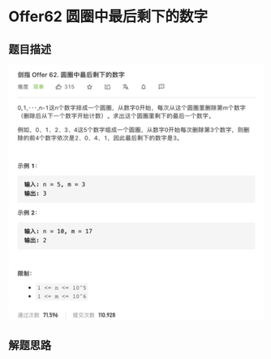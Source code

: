 # Offer62 圆圈中最后剩下的数字
## 题目描述
![](Offer62%20%E5%9C%86%E5%9C%88%E4%B8%AD%E6%9C%80%E5%90%8E%E5%89%A9%E4%B8%8B%E7%9A%84%E6%95%B0%E5%AD%97/%E6%88%AA%E5%B1%8F2021-03-20%2016.33.14%202.png)

## 解题思路